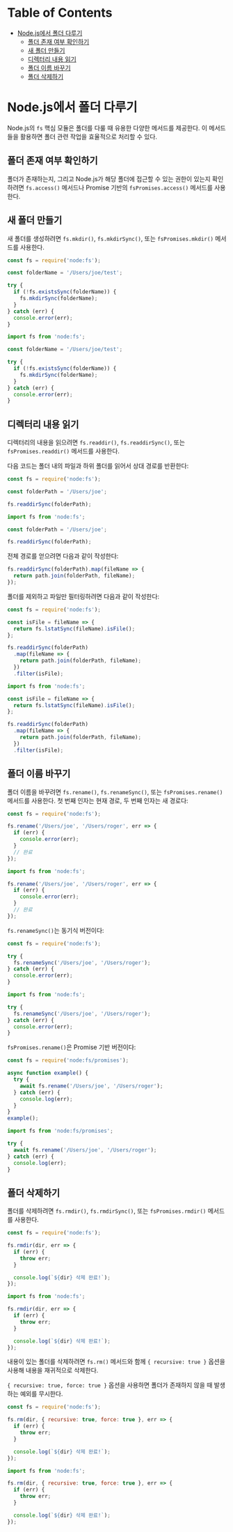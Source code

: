# Table of Contents

- [Node.js에서 폴더 다루기](#nodejs에서-폴더-다루기)
  - [폴더 존재 여부 확인하기](#폴더-존재-여부-확인하기)
  - [새 폴더 만들기](#새-폴더-만들기)
  - [디렉터리 내용 읽기](#디렉터리-내용-읽기)
  - [폴더 이름 바꾸기](#폴더-이름-바꾸기)
  - [폴더 삭제하기](#폴더-삭제하기)

# Node.js에서 폴더 다루기

Node.js의 `fs` 핵심 모듈은 폴더를 다룰 때 유용한 다양한 메서드를 제공한다. 이 메서드들을 활용하면 폴더 관련 작업을 효율적으로 처리할 수 있다.

## 폴더 존재 여부 확인하기

폴더가 존재하는지, 그리고 Node.js가 해당 폴더에 접근할 수 있는 권한이 있는지 확인하려면 `fs.access()` 메서드나 Promise 기반의 `fsPromises.access()` 메서드를 사용한다.

## 새 폴더 만들기

새 폴더를 생성하려면 `fs.mkdir()`, `fs.mkdirSync()`, 또는 `fsPromises.mkdir()` 메서드를 사용한다. 

```javascript
const fs = require('node:fs');

const folderName = '/Users/joe/test';

try {
  if (!fs.existsSync(folderName)) {
    fs.mkdirSync(folderName);
  }
} catch (err) {
  console.error(err);
}
```

```javascript
import fs from 'node:fs';

const folderName = '/Users/joe/test';

try {
  if (!fs.existsSync(folderName)) {
    fs.mkdirSync(folderName);
  }
} catch (err) {
  console.error(err);
}
```

## 디렉터리 내용 읽기

디렉터리의 내용을 읽으려면 `fs.readdir()`, `fs.readdirSync()`, 또는 `fsPromises.readdir()` 메서드를 사용한다.

다음 코드는 폴더 내의 파일과 하위 폴더를 읽어서 상대 경로를 반환한다:

```javascript
const fs = require('node:fs');

const folderPath = '/Users/joe';

fs.readdirSync(folderPath);
```

```javascript
import fs from 'node:fs';

const folderPath = '/Users/joe';

fs.readdirSync(folderPath);
```

전체 경로를 얻으려면 다음과 같이 작성한다:

```javascript
fs.readdirSync(folderPath).map(fileName => {
  return path.join(folderPath, fileName);
});
```

폴더를 제외하고 파일만 필터링하려면 다음과 같이 작성한다:

```javascript
const fs = require('node:fs');

const isFile = fileName => {
  return fs.lstatSync(fileName).isFile();
};

fs.readdirSync(folderPath)
  .map(fileName => {
    return path.join(folderPath, fileName);
  })
  .filter(isFile);
```

```javascript
import fs from 'node:fs';

const isFile = fileName => {
  return fs.lstatSync(fileName).isFile();
};

fs.readdirSync(folderPath)
  .map(fileName => {
    return path.join(folderPath, fileName);
  })
  .filter(isFile);
```

## 폴더 이름 바꾸기

폴더 이름을 바꾸려면 `fs.rename()`, `fs.renameSync()`, 또는 `fsPromises.rename()` 메서드를 사용한다. 첫 번째 인자는 현재 경로, 두 번째 인자는 새 경로다:

```javascript
const fs = require('node:fs');

fs.rename('/Users/joe', '/Users/roger', err => {
  if (err) {
    console.error(err);
  }
  // 완료
});
```

```javascript
import fs from 'node:fs';

fs.rename('/Users/joe', '/Users/roger', err => {
  if (err) {
    console.error(err);
  }
  // 완료
});
```

`fs.renameSync()`는 동기식 버전이다:

```javascript
const fs = require('node:fs');

try {
  fs.renameSync('/Users/joe', '/Users/roger');
} catch (err) {
  console.error(err);
}
```

```javascript
import fs from 'node:fs';

try {
  fs.renameSync('/Users/joe', '/Users/roger');
} catch (err) {
  console.error(err);
}
```

`fsPromises.rename()`은 Promise 기반 버전이다:

```javascript
const fs = require('node:fs/promises');

async function example() {
  try {
    await fs.rename('/Users/joe', '/Users/roger');
  } catch (err) {
    console.log(err);
  }
}
example();
```

```javascript
import fs from 'node:fs/promises';

try {
  await fs.rename('/Users/joe', '/Users/roger');
} catch (err) {
  console.log(err);
}
```

## 폴더 삭제하기

폴더를 삭제하려면 `fs.rmdir()`, `fs.rmdirSync()`, 또는 `fsPromises.rmdir()` 메서드를 사용한다.

```javascript
const fs = require('node:fs');

fs.rmdir(dir, err => {
  if (err) {
    throw err;
  }

  console.log(`${dir} 삭제 완료!`);
});
```

```javascript
import fs from 'node:fs';

fs.rmdir(dir, err => {
  if (err) {
    throw err;
  }

  console.log(`${dir} 삭제 완료!`);
});
```

내용이 있는 폴더를 삭제하려면 `fs.rm()` 메서드와 함께 `{ recursive: true }` 옵션을 사용해 내용을 재귀적으로 삭제한다.

`{ recursive: true, force: true }` 옵션을 사용하면 폴더가 존재하지 않을 때 발생하는 예외를 무시한다.

```javascript
const fs = require('node:fs');

fs.rm(dir, { recursive: true, force: true }, err => {
  if (err) {
    throw err;
  }

  console.log(`${dir} 삭제 완료!`);
});
```

```javascript
import fs from 'node:fs';

fs.rm(dir, { recursive: true, force: true }, err => {
  if (err) {
    throw err;
  }

  console.log(`${dir} 삭제 완료!`);
});
```